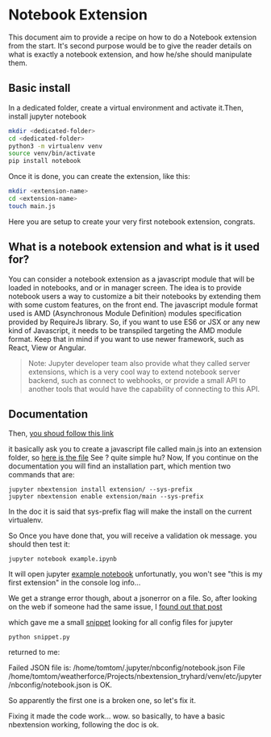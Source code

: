 # Notebook Extension 

This document aim to provide a recipe on how to do a Notebook extension from the start. It's second purpose would be to give the reader details on what is exactly a notebook extension, and how he/she should manipulate them. 

## Basic install

In a dedicated folder, create a virtual environment and activate it.Then, install jupyter notebook

```bash
mkdir <dedicated-folder>
cd <dedicated-folder>
python3 -m virtualenv venv
source venv/bin/activate
pip install notebook
```

Once it is done, you can create the extension, like this:

```bash
mkdir <extension-name>
cd <extension-name> 
touch main.js
```

Here you  are setup to create your very first notebook extension, congrats.

## What is a notebook extension and what is it used for?

You can consider a notebook extension as a javascript module that will be loaded in notebooks, and or in manager screen. The idea is to provide notebook users a way to customize a bit their notebooks by extending them with some custom features, on the front end. The javascript module format used is AMD (Asynchronous Module Definition) modules specification provided by RequireJs library. So, if you want to use ES6 or JSX or any new kind of Javascript, it needs to be transpiled targeting the AMD module format. Keep that in mind if you want to use newer framework, such as React, View or Angular.

>Note: Jupyter developer team also provide what they called server extensions, which is a very cool way to extend notebook server backend, such as connect to webhooks, or provide a small API to another tools that would have the capability of connecting to this API.

## Documentation 

Then, [you shoud follow this link](https://jupyter-notebook.readthedocs.io/en/stable/extending/frontend_extensions.html "jupyter notebook documentation")

it basically ask you to create a javascript file called main.js into an extension folder, so [here is the file](extension/main.js)
See ? quite simple hu? 
Now, If you continue on the documentation you will find an installation part, which mention two commands that are: 

	jupyter nbextension install extension/ --sys-prefix
	jupyter nbextension enable extension/main --sys-prefix

In the doc it is said that sys-prefix flag will make the install on the current virtualenv.

So Once you have done that, you will receive a validation ok message. you should then test it:

	jupyter notebook example.ipynb

It will open jupyter [example notebook](example.ipynb)  unfortunatly, you won't see "this is my first extension" in the console log info...

We get a strange error though, about a jsonerror on a file. So, after looking on the web if someone had the same issue, I [found out that post](https://github.com/ipython-contrib/jupyter_contrib_nbextensions/issues/1211)

which gave me a small [snippet](snippet.py) looking for all config files for jupyter

	python snippet.py

returned to me:

Failed JSON file is: /home/tomtom/.jupyter/nbconfig/notebook.json
File /home/tomtom/weatherforce/Projects/nbextension_tryhard/venv/etc/jupyter/nbconfig/notebook.json is OK.

So apparently the first one is a broken one, so let's fix it.

Fixing it made the code work... wow. so basically, to have a basic nbextension working, following the doc is ok.
